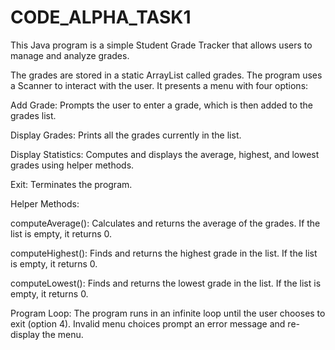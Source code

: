 # CODE_ALPHA_TASK1

This Java program is a simple Student Grade Tracker that allows users to manage and analyze grades.

The grades are stored in a static ArrayList<Double> called grades.
The program uses a Scanner to interact with the user. It presents a menu with four options:

Add Grade: Prompts the user to enter a grade, which is then added to the grades list.

Display Grades: Prints all the grades currently in the list.

Display Statistics: Computes and displays the average, highest, and lowest grades using helper methods.

Exit: Terminates the program.

Helper Methods:

computeAverage(): Calculates and returns the average of the grades. If the list is empty, it returns 0.

computeHighest(): Finds and returns the highest grade in the list. If the list is empty, it returns 0.

computeLowest(): Finds and returns the lowest grade in the list. If the list is empty, it returns 0.

Program Loop: The program runs in an infinite loop until the user chooses to exit (option 4). Invalid menu choices prompt an error message and re-display the menu.
